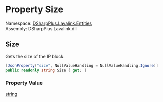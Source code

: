 # Property Size

Namespace: [DSharpPlus.Lavalink.Entities](DSharpPlus.Lavalink.Entities.md)  
Assembly: DSharpPlus.Lavalink.dll

## <a id="DSharpPlus_Lavalink_Entities_LavalinkIpBlock_Size"></a>Size

Gets the size of the IP block.

```csharp
[JsonProperty("size", NullValueHandling = NullValueHandling.Ignore)]
public readonly string Size { get; }
```

### Property Value

[string](https://learn.microsoft.com/dotnet/api/system.string)

